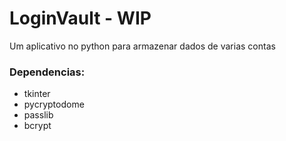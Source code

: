 # LoginVault - WIP
 Um aplicativo no python para armazenar dados de varias contas

### Dependencias:
 - tkinter
 - pycryptodome
 - passlib
 - bcrypt



 
 
